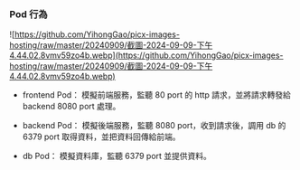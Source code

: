 ### Pod 行為
![https://github.com/YihongGao/picx-images-hosting/raw/master/20240909/截圖-2024-09-09-下午4.44.02.8vmv59zo4b.webp](https://github.com/YihongGao/picx-images-hosting/raw/master/20240909/截圖-2024-09-09-下午4.44.02.8vmv59zo4b.webp)

- frontend Pod：
  模擬前端服務，監聽 80 port 的 http 請求，並將請求轉發給 backend 8080 port 處理。

- backend Pod：
  模擬後端服務，監聽 8080 port，收到請求後，調用 db 的 6379 port 取得資料，並把資料回傳給前端。

- db Pod：
  模擬資料庫，監聽 6379 port 並提供資料。
